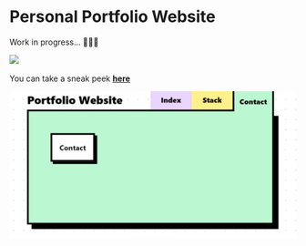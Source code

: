 # Personal Portfolio Website

Work in progress... 🚧🚧🚧

![](https://geps.dev/progress/75)

You can take a sneak peek <b>[here](https://portfolio-onebarloop.vercel.app/)<b>

![Picture of the website](screenshot.png)
